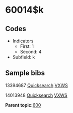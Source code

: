 # 60014$k

## Codes

-   Indicators
    -   First: 1
    -   Second: 4
-   Subfield: k

## Sample bibs

13394687 [Quicksearch](https://search.library.yale.edu/catalog/13394687) [VXWS](http://prodorbis.library.yale.edu:7014/vxws/GetHoldingsService?bibId=13394687)

14013948 [Quicksearch](https://search.library.yale.edu/catalog/14013948) [VXWS](http://prodorbis.library.yale.edu:7014/vxws/GetHoldingsService?bibId=14013948)

**Parent topic:**[600](../../tags/600/600.md)

